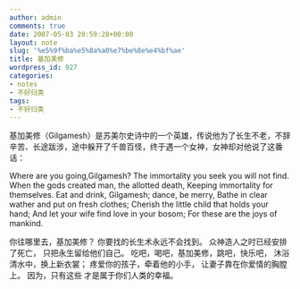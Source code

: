 ```yaml
---
author: admin
comments: true
date: 2007-05-03 20:59:28+00:00
layout: note
slug: '%e5%9f%ba%e5%8a%a0%e7%be%8e%e4%bf%ae'
title: 基加美修
wordpress_id: 927
categories:
- notes
- 不好归类
tags:
- 不好归类
---
```


基加美修（Gilgamesh）是苏美尔史诗中的一个英雄，传说他为了长生不老，不辞辛苦、长途跋涉，途中躲开了千兽百怪，终于遇一个女神，女神却对他说了这番话：

Where are you going,Gilgamesh?
The immortality you seek you will not find.
When the gods created man, the allotted death,
Keeping immortality for themselves.
Eat and drink, Gilgamesh; dance, be merry,
Bathe in clear wather and put on fresh clothes;
Cherish the little child that holds your hand;
And let your wife find love in your bosom;
For these are the joys of mankind.

你往哪里去，基加美修？
你要找的长生术永远不会找到。
众神造人之时已经安排了死亡，
只把永生留给他们自己。
吃吧，喝吧，基加美修，跳吧，快乐吧，
沐浴清水中，换上新衣裳；
疼爱你的孩子，牵着他的小手，
让妻子靠在你爱情的胸膛上。
因为，只有这些
才是属于你们人类的幸福。
